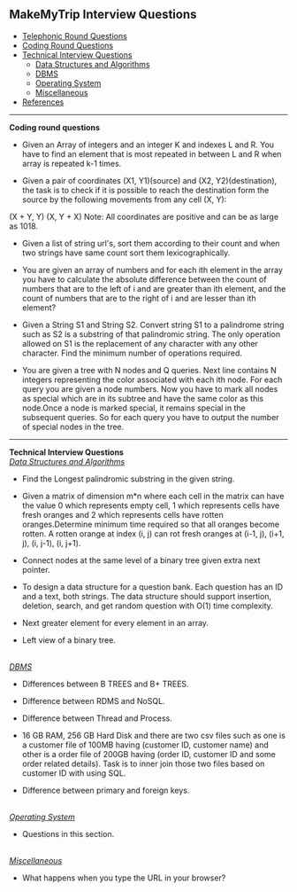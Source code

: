 ## MakeMyTrip Interview Questions
* [Telephonic Round Questions](#telephonic)
* [Coding Round Questions](#coding)
* [Technical Interview Questions](#tech)
   * [Data Structures and Algorithms](#dsalg)
   * [DBMS](#dbms)
   * [Operating System](#os)
   * [Miscellaneous](#misc)
* [References](#ref)
____
<b name="coding">Coding round questions</b><br/>

- Given an Array of integers and an integer K and indexes L and R. You have to find an element that is most repeated in between L and R when array is repeated k-1 times.

- Given a pair of coordinates (X1, Y1)(source) and (X2, Y2)(destination), the task is to check if it is possible to reach the destination form the source by the following movements from any cell (X, Y):

(X + Y, Y)
(X, Y + X)
Note: All coordinates are positive and can be as large as 1018.

- Given a list of string url's, sort them according to their count and when two strings have same count sort them lexicographically.

- You are given an array of numbers and for each ith element in the array you have to calculate the absolute difference between the count of numbers that are to the left of i and are greater than ith element, and the count of numbers that are to the right of i and are lesser than ith element?

- Given a String S1 and String S2. Convert string S1 to a palindrome string such as S2 is a substring of that palindromic string. The only operation allowed on S1 is the replacement of any character with any other character. Find the minimum number of operations required.

- You are given a tree with N nodes and Q queries. Next line contains N integers representing the color associated with each ith node. For each query you are given a node numbers. Now you have to mark all nodes as special which are in its subtree and have the same color as this node.Once a node is marked special, it remains special in the subsequent queries. So for each query you have to output the number of special nodes in the tree.

----
<b name="tech">Technical Interview Questions</b>
<br/>
<i><u name="dsalg">Data Structures and Algorithms</u></i>

- Find the Longest palindromic substring in the given string.

- Given a matrix of dimension m*n where each cell in the matrix can have the value 0 which represents empty cell, 1 which represents cells have fresh oranges and 2 which represents cells have rotten oranges.Determine minimum time required so that all oranges become rotten. A rotten orange at index (i, j) can rot fresh oranges at (i-1, j), (i+1, j), (i, j-1), (i, j+1).

- Connect nodes at the same level of a binary tree given extra next pointer.

- To design a data structure for a question bank. Each question has an ID and a text, both strings. The data structure should support insertion, deletion, search, and get random question with O(1) time complexity.

- Next greater element for every element in an array.

- Left view of a binary tree.

<br/>
<i><u name="dbms">DBMS</u></i>

- Differences between B TREES and B+ TREES.

- Difference between RDMS and NoSQL.

- Difference between Thread and Process.

- 16 GB RAM, 256 GB Hard Disk and there are two csv files such as one is a customer file of 100MB having (customer ID, customer name) and other is a order file of 200GB having (order ID, customer ID and some order related details). Task is to inner join those two files based on customer ID with using SQL.

- Difference between primary and foreign keys.

<br/>
<i><u name="os">Operating System</u></i>

- Questions in this section.
<br/>
<i><u name="misc">Miscellaneous</u></i>

- What happens when you type the URL in your browser?

